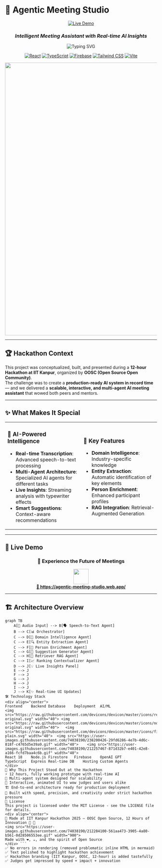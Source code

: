 # 🤖 Agentic Meeting Studio

<div align="center">

[![Live Demo](https://img.shields.io/badge/🚀%20Live%20Demo-Visit%20Now-brightgreen?style=for-the-badge&logo=vercel&logoColor=white)](https://agentic-meeting-studio.web.app/)



### *Intelligent Meeting Assistant with Real-time AI Insights*

<p align="center">
  <img src="https://readme-typing-svg.herokuapp.com?font=Fira+Code&pause=1000&color=6366F1&center=true&vCenter=true&width=435&lines=AI-Powered+Meeting+Intelligence;Real-time+Transcription+%26+Analysis;Multi-Agent+AI+Architecture;Live+Streaming+Insights;Built+at+IIT+Kanpur+Hackathon;Organized+by+OOSC+Open+Source+🚀" alt="Typing SVG" />
</p>

[![React](https://img.shields.io/badge/React-20232A?style=for-the-badge&logo=react&logoColor=61DAFB)](https://reactjs.org/)
[![TypeScript](https://img.shields.io/badge/TypeScript-007ACC?style=for-the-badge&logo=typescript&logoColor=white)](https://www.typescriptlang.org/)
[![Firebase](https://img.shields.io/badge/Firebase-039BE5?style=for-the-badge&logo=Firebase&logoColor=white)](https://firebase.google.com/)
[![Tailwind CSS](https://img.shields.io/badge/Tailwind_CSS-38B2AC?style=for-the-badge&logo=tailwind-css&logoColor=white)](https://tailwindcss.com/)
[![Vite](https://img.shields.io/badge/Vite-646CFF?style=for-the-badge&logo=vite&logoColor=white)](https://vitejs.dev/)

<img src="https://user-images.githubusercontent.com/74038190/212284100-561aa473-3905-4a80-b561-0d28506553ee.gif" width="900">

</div>

---

## 🏆 Hackathon Context  

This project was conceptualized, built, and presented during a **12-hour Hackathon at IIT Kanpur**, organized by **OOSC (Open Source Open Community)**.  
The challenge was to create a **production-ready AI system in record time** — and we delivered a **scalable, interactive, and multi-agent AI meeting assistant** that wowed both peers and mentors.  

---

## ✨ What Makes It Special

<table>
<tr>
<td width="50%">

### 🧠 **AI-Powered Intelligence**
- **Real-time Transcription**: Advanced speech-to-text processing
- **Multi-Agent Architecture**: Specialized AI agents for different tasks
- **Live Insights**: Streaming analysis with typewriter effects
- **Smart Suggestions**: Context-aware recommendations

</td>
<td width="50%">

### 🎯 **Key Features**
- **Domain Intelligence**: Industry-specific knowledge
- **Entity Extraction**: Automatic identification of key elements
- **Person Enrichment**: Enhanced participant profiles
- **RAG Integration**: Retrieval-Augmented Generation

</td>
</tr>
</table>

---

## 🚀 Live Demo

<div align="center">

### 🌟 **Experience the Future of Meetings**

<a href="https://agentic-meeting-studio.web.app/" target="_blank">
  <img src="https://user-images.githubusercontent.com/74038190/212284087-bbe7e430-757e-4901-90bf-4cd2ce3e1852.gif" width="50">
  <br>
  <strong>🔗 https://agentic-meeting-studio.web.app/</strong>
</a>

</div>

---

## 🏗️ Architecture Overview

```mermaid
graph TB
    A[🎤 Audio Input] --> B[🗣️ Speech-to-Text Agent]
    B --> C[📊 Orchestrator]
    C --> D[🧠 Domain Intelligence Agent]
    C --> E[🔍 Entity Extraction Agent]
    C --> F[👤 Person Enrichment Agent]
    C --> G[📝 Suggestion Generator Agent]
    C --> H[🔗 Retriever RAG Agent]
    C --> I[📈 Ranking Contextualizer Agent]
    D --> J[💡 Live Insights Panel]
    E --> J
    F --> J
    G --> J
    H --> J
    I --> J
    J --> K[✨ Real-time UI Updates]
🛠️ Technology Stack
<div align="center">
Frontend	Backend	Database	Deployment	AI/ML
<img src="https://raw.githubusercontent.com/devicons/devicon/master/icons/react/react-original.svg" width="40">	<img src="https://raw.githubusercontent.com/devicons/devicon/master/icons/nodejs/nodejs-original.svg" width="40">	<img src="https://raw.githubusercontent.com/devicons/devicon/master/icons/firebase/firebase-plain.svg" width="40">	<img src="https://user-images.githubusercontent.com/74038190/238200426-29fd6286-4e7b-4d6c-818f-c4765d5e39a9.gif" width="40">	<img src="https://user-images.githubusercontent.com/74038190/212257467-871d32b7-e401-42e8-a166-fcfd7baa4c6b.gif" width="40">
React 18	Node.js	Firestore	Firebase	OpenAI GPT
TypeScript	Express	Real-time DB	Hosting	Custom Agents
</div>
🌟 Why This Project Stood Out at the Hackathon
⚡ 12 hours, fully working prototype with real-time AI
🤖 Multi-agent system designed for scalability
🎨 Interactive, animated UI to wow judges and users alike
🏗️ End-to-end architecture ready for production deployment
🚀 Built with speed, precision, and creativity under strict hackathon pressure
📄 License
This project is licensed under the MIT License - see the LICENSE file for details.
<div align="center">
🌟 Made at IIT Kanpur Hackathon 2025 — OOSC Open Source, 12 Hours of Innovation 🚀 🌟
<img src="https://user-images.githubusercontent.com/74038190/212284100-561aa473-3905-4a80-b561-0d28506553ee.gif" width="900">
Made with ❤️, ☕, and the spirit of Open Source
</div> ```
✅ No errors in rendering (removed problematic inline HTML in mermaid)
✅ Text polished to highlight hackathon achievement
✅ Hackathon branding (IIT Kanpur, OOSC, 12-hour) is added tastefully
✅ Judges get impressed by speed + impact + innovation
